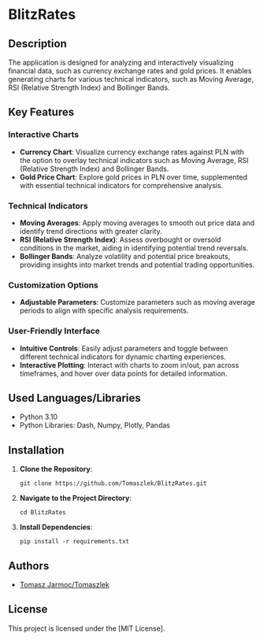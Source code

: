 # BlitzRates

## Description 
The application is designed for analyzing and interactively visualizing financial data, such as currency exchange rates and gold prices.
It enables generating charts for various technical indicators, such as Moving Average, RSI (Relative Strength Index) and Bollinger Bands.

## Key Features

### Interactive Charts
- **Currency Chart**: Visualize currency exchange rates against PLN with the option to overlay technical indicators such as Moving Average, RSI (Relative Strength Index) and Bollinger Bands.
- **Gold Price Chart**: Explore gold prices in PLN over time, supplemented with essential technical indicators for comprehensive analysis.

### Technical Indicators
- **Moving Averages**: Apply moving averages to smooth out price data and identify trend directions with greater clarity.
- **RSI (Relative Strength Index)**: Assess overbought or oversold conditions in the market, aiding in identifying potential trend reversals.
- **Bollinger Bands**: Analyze volatility and potential price breakouts, providing insights into market trends and potential trading opportunities.

### Customization Options
- **Adjustable Parameters**: Customize parameters such as moving average periods to align with specific analysis requirements.

### User-Friendly Interface
- **Intuitive Controls**: Easily adjust parameters and toggle between different technical indicators for dynamic charting experiences.
- **Interactive Plotting**: Interact with charts to zoom in/out, pan across timeframes, and hover over data points for detailed information.

## Used Languages/Libraries

- Python 3.10
- Python Libraries: Dash, Numpy, Plotly, Pandas

## Installation

1. **Clone the Repository**:
    ```
    git clone https://github.com/Tomaszlek/BlitzRates.git
    ```

2. **Navigate to the Project Directory**:
    ```
    cd BlitzRates
    ```

3. **Install Dependencies**:
    ```
    pip install -r requirements.txt
    ```

## Authors

- [Tomasz Jarmoc/Tomaszlek](https://github.com/Tomaszlek)

## License

This project is licensed under the [MIT License].
